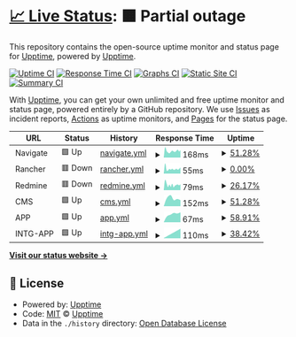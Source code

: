 # [📈 Live Status](https://upptime.github.io/upptime): <!--live status--> **🟧 Partial outage**

This repository contains the open-source uptime monitor and status page for [Upptime](https://upptime.js.org), powered by [Upptime](https://github.com/upptime/upptime).

[![Uptime CI](https://github.com/glo-markoaular/status-navigate/workflows/Uptime%20CI/badge.svg)](https://github.com/glo-markoaular/status-navigate/actions?query=workflow%3A%22Uptime+CI%22)
[![Response Time CI](https://github.com/glo-markoaular/status-navigate/workflows/Response%20Time%20CI/badge.svg)](https://github.com/glo-markoaular/status-navigate/actions?query=workflow%3A%22Response+Time+CI%22)
[![Graphs CI](https://github.com/glo-markoaular/status-navigate/workflows/Graphs%20CI/badge.svg)](https://github.com/glo-markoaular/status-navigate/actions?query=workflow%3A%22Graphs+CI%22)
[![Static Site CI](https://github.com/glo-markoaular/status-navigate/workflows/Static%20Site%20CI/badge.svg)](https://github.com/glo-markoaular/status-navigate/actions?query=workflow%3A%22Static+Site+CI%22)
[![Summary CI](https://github.com/glo-markoaular/status-navigate/workflows/Summary%20CI/badge.svg)](https://github.com/glo-markoaular/status-navigate/actions?query=workflow%3A%22Summary+CI%22)

With [Upptime](https://upptime.js.org), you can get your own unlimited and free uptime monitor and status page, powered entirely by a GitHub repository. We use [Issues](https://github.com/upptime/upptime/issues) as incident reports, [Actions](https://github.com/glo-markoaular/status-navigate/actions) as uptime monitors, and [Pages](https://upptime.github.io/upptime) for the status page.

<!--start: status pages-->
<!-- This summary is generated by Upptime (https://github.com/upptime/upptime) -->
<!-- Do not edit this manually, your changes will be overwritten -->
<!-- prettier-ignore -->
| URL | Status | History | Response Time | Uptime |
| --- | ------ | ------- | ------------- | ------ |
| <img alt="" src="https://favicons.githubusercontent.com/null" height="13"> Navigate | 🟩 Up | [navigate.yml](https://github.com/glo-markoaular/status-navigate/commits/HEAD/history/navigate.yml) | <details><summary><img alt="Response time graph" src="./graphs/navigate/response-time-week.png" height="20"> 168ms</summary><br><a href="https://glo-markoaular.github.io/status-navigate/history/navigate"><img alt="Response time 165" src="https://img.shields.io/endpoint?url=https%3A%2F%2Fraw.githubusercontent.com%2Fglo-markoaular%2Fstatus-navigate%2FHEAD%2Fapi%2Fnavigate%2Fresponse-time.json"></a><br><a href="https://glo-markoaular.github.io/status-navigate/history/navigate"><img alt="24-hour response time 176" src="https://img.shields.io/endpoint?url=https%3A%2F%2Fraw.githubusercontent.com%2Fglo-markoaular%2Fstatus-navigate%2FHEAD%2Fapi%2Fnavigate%2Fresponse-time-day.json"></a><br><a href="https://glo-markoaular.github.io/status-navigate/history/navigate"><img alt="7-day response time 168" src="https://img.shields.io/endpoint?url=https%3A%2F%2Fraw.githubusercontent.com%2Fglo-markoaular%2Fstatus-navigate%2FHEAD%2Fapi%2Fnavigate%2Fresponse-time-week.json"></a><br><a href="https://glo-markoaular.github.io/status-navigate/history/navigate"><img alt="30-day response time 165" src="https://img.shields.io/endpoint?url=https%3A%2F%2Fraw.githubusercontent.com%2Fglo-markoaular%2Fstatus-navigate%2FHEAD%2Fapi%2Fnavigate%2Fresponse-time-month.json"></a><br><a href="https://glo-markoaular.github.io/status-navigate/history/navigate"><img alt="1-year response time 165" src="https://img.shields.io/endpoint?url=https%3A%2F%2Fraw.githubusercontent.com%2Fglo-markoaular%2Fstatus-navigate%2FHEAD%2Fapi%2Fnavigate%2Fresponse-time-year.json"></a></details> | <details><summary><a href="https://glo-markoaular.github.io/status-navigate/history/navigate">51.28%</a></summary><a href="https://glo-markoaular.github.io/status-navigate/history/navigate"><img alt="All-time uptime 45.06%" src="https://img.shields.io/endpoint?url=https%3A%2F%2Fraw.githubusercontent.com%2Fglo-markoaular%2Fstatus-navigate%2FHEAD%2Fapi%2Fnavigate%2Fuptime.json"></a><br><a href="https://glo-markoaular.github.io/status-navigate/history/navigate"><img alt="24-hour uptime 94.60%" src="https://img.shields.io/endpoint?url=https%3A%2F%2Fraw.githubusercontent.com%2Fglo-markoaular%2Fstatus-navigate%2FHEAD%2Fapi%2Fnavigate%2Fuptime-day.json"></a><br><a href="https://glo-markoaular.github.io/status-navigate/history/navigate"><img alt="7-day uptime 51.28%" src="https://img.shields.io/endpoint?url=https%3A%2F%2Fraw.githubusercontent.com%2Fglo-markoaular%2Fstatus-navigate%2FHEAD%2Fapi%2Fnavigate%2Fuptime-week.json"></a><br><a href="https://glo-markoaular.github.io/status-navigate/history/navigate"><img alt="30-day uptime 45.06%" src="https://img.shields.io/endpoint?url=https%3A%2F%2Fraw.githubusercontent.com%2Fglo-markoaular%2Fstatus-navigate%2FHEAD%2Fapi%2Fnavigate%2Fuptime-month.json"></a><br><a href="https://glo-markoaular.github.io/status-navigate/history/navigate"><img alt="1-year uptime 45.06%" src="https://img.shields.io/endpoint?url=https%3A%2F%2Fraw.githubusercontent.com%2Fglo-markoaular%2Fstatus-navigate%2FHEAD%2Fapi%2Fnavigate%2Fuptime-year.json"></a></details>
| <img alt="" src="https://favicons.githubusercontent.com/null" height="13"> Rancher | 🟥 Down | [rancher.yml](https://github.com/glo-markoaular/status-navigate/commits/HEAD/history/rancher.yml) | <details><summary><img alt="Response time graph" src="./graphs/rancher/response-time-week.png" height="20"> 55ms</summary><br><a href="https://glo-markoaular.github.io/status-navigate/history/rancher"><img alt="Response time 95" src="https://img.shields.io/endpoint?url=https%3A%2F%2Fraw.githubusercontent.com%2Fglo-markoaular%2Fstatus-navigate%2FHEAD%2Fapi%2Francher%2Fresponse-time.json"></a><br><a href="https://glo-markoaular.github.io/status-navigate/history/rancher"><img alt="24-hour response time 0" src="https://img.shields.io/endpoint?url=https%3A%2F%2Fraw.githubusercontent.com%2Fglo-markoaular%2Fstatus-navigate%2FHEAD%2Fapi%2Francher%2Fresponse-time-day.json"></a><br><a href="https://glo-markoaular.github.io/status-navigate/history/rancher"><img alt="7-day response time 55" src="https://img.shields.io/endpoint?url=https%3A%2F%2Fraw.githubusercontent.com%2Fglo-markoaular%2Fstatus-navigate%2FHEAD%2Fapi%2Francher%2Fresponse-time-week.json"></a><br><a href="https://glo-markoaular.github.io/status-navigate/history/rancher"><img alt="30-day response time 95" src="https://img.shields.io/endpoint?url=https%3A%2F%2Fraw.githubusercontent.com%2Fglo-markoaular%2Fstatus-navigate%2FHEAD%2Fapi%2Francher%2Fresponse-time-month.json"></a><br><a href="https://glo-markoaular.github.io/status-navigate/history/rancher"><img alt="1-year response time 95" src="https://img.shields.io/endpoint?url=https%3A%2F%2Fraw.githubusercontent.com%2Fglo-markoaular%2Fstatus-navigate%2FHEAD%2Fapi%2Francher%2Fresponse-time-year.json"></a></details> | <details><summary><a href="https://glo-markoaular.github.io/status-navigate/history/rancher">0.00%</a></summary><a href="https://glo-markoaular.github.io/status-navigate/history/rancher"><img alt="All-time uptime 0.00%" src="https://img.shields.io/endpoint?url=https%3A%2F%2Fraw.githubusercontent.com%2Fglo-markoaular%2Fstatus-navigate%2FHEAD%2Fapi%2Francher%2Fuptime.json"></a><br><a href="https://glo-markoaular.github.io/status-navigate/history/rancher"><img alt="24-hour uptime 0.00%" src="https://img.shields.io/endpoint?url=https%3A%2F%2Fraw.githubusercontent.com%2Fglo-markoaular%2Fstatus-navigate%2FHEAD%2Fapi%2Francher%2Fuptime-day.json"></a><br><a href="https://glo-markoaular.github.io/status-navigate/history/rancher"><img alt="7-day uptime 0.00%" src="https://img.shields.io/endpoint?url=https%3A%2F%2Fraw.githubusercontent.com%2Fglo-markoaular%2Fstatus-navigate%2FHEAD%2Fapi%2Francher%2Fuptime-week.json"></a><br><a href="https://glo-markoaular.github.io/status-navigate/history/rancher"><img alt="30-day uptime 0.00%" src="https://img.shields.io/endpoint?url=https%3A%2F%2Fraw.githubusercontent.com%2Fglo-markoaular%2Fstatus-navigate%2FHEAD%2Fapi%2Francher%2Fuptime-month.json"></a><br><a href="https://glo-markoaular.github.io/status-navigate/history/rancher"><img alt="1-year uptime 0.00%" src="https://img.shields.io/endpoint?url=https%3A%2F%2Fraw.githubusercontent.com%2Fglo-markoaular%2Fstatus-navigate%2FHEAD%2Fapi%2Francher%2Fuptime-year.json"></a></details>
| <img alt="" src="https://favicons.githubusercontent.com/null" height="13"> Redmine | 🟥 Down | [redmine.yml](https://github.com/glo-markoaular/status-navigate/commits/HEAD/history/redmine.yml) | <details><summary><img alt="Response time graph" src="./graphs/redmine/response-time-week.png" height="20"> 79ms</summary><br><a href="https://glo-markoaular.github.io/status-navigate/history/redmine"><img alt="Response time 90" src="https://img.shields.io/endpoint?url=https%3A%2F%2Fraw.githubusercontent.com%2Fglo-markoaular%2Fstatus-navigate%2FHEAD%2Fapi%2Fredmine%2Fresponse-time.json"></a><br><a href="https://glo-markoaular.github.io/status-navigate/history/redmine"><img alt="24-hour response time 69" src="https://img.shields.io/endpoint?url=https%3A%2F%2Fraw.githubusercontent.com%2Fglo-markoaular%2Fstatus-navigate%2FHEAD%2Fapi%2Fredmine%2Fresponse-time-day.json"></a><br><a href="https://glo-markoaular.github.io/status-navigate/history/redmine"><img alt="7-day response time 79" src="https://img.shields.io/endpoint?url=https%3A%2F%2Fraw.githubusercontent.com%2Fglo-markoaular%2Fstatus-navigate%2FHEAD%2Fapi%2Fredmine%2Fresponse-time-week.json"></a><br><a href="https://glo-markoaular.github.io/status-navigate/history/redmine"><img alt="30-day response time 90" src="https://img.shields.io/endpoint?url=https%3A%2F%2Fraw.githubusercontent.com%2Fglo-markoaular%2Fstatus-navigate%2FHEAD%2Fapi%2Fredmine%2Fresponse-time-month.json"></a><br><a href="https://glo-markoaular.github.io/status-navigate/history/redmine"><img alt="1-year response time 90" src="https://img.shields.io/endpoint?url=https%3A%2F%2Fraw.githubusercontent.com%2Fglo-markoaular%2Fstatus-navigate%2FHEAD%2Fapi%2Fredmine%2Fresponse-time-year.json"></a></details> | <details><summary><a href="https://glo-markoaular.github.io/status-navigate/history/redmine">26.17%</a></summary><a href="https://glo-markoaular.github.io/status-navigate/history/redmine"><img alt="All-time uptime 27.52%" src="https://img.shields.io/endpoint?url=https%3A%2F%2Fraw.githubusercontent.com%2Fglo-markoaular%2Fstatus-navigate%2FHEAD%2Fapi%2Fredmine%2Fuptime.json"></a><br><a href="https://glo-markoaular.github.io/status-navigate/history/redmine"><img alt="24-hour uptime 36.63%" src="https://img.shields.io/endpoint?url=https%3A%2F%2Fraw.githubusercontent.com%2Fglo-markoaular%2Fstatus-navigate%2FHEAD%2Fapi%2Fredmine%2Fuptime-day.json"></a><br><a href="https://glo-markoaular.github.io/status-navigate/history/redmine"><img alt="7-day uptime 26.17%" src="https://img.shields.io/endpoint?url=https%3A%2F%2Fraw.githubusercontent.com%2Fglo-markoaular%2Fstatus-navigate%2FHEAD%2Fapi%2Fredmine%2Fuptime-week.json"></a><br><a href="https://glo-markoaular.github.io/status-navigate/history/redmine"><img alt="30-day uptime 27.52%" src="https://img.shields.io/endpoint?url=https%3A%2F%2Fraw.githubusercontent.com%2Fglo-markoaular%2Fstatus-navigate%2FHEAD%2Fapi%2Fredmine%2Fuptime-month.json"></a><br><a href="https://glo-markoaular.github.io/status-navigate/history/redmine"><img alt="1-year uptime 27.52%" src="https://img.shields.io/endpoint?url=https%3A%2F%2Fraw.githubusercontent.com%2Fglo-markoaular%2Fstatus-navigate%2FHEAD%2Fapi%2Fredmine%2Fuptime-year.json"></a></details>
| <img alt="" src="https://favicons.githubusercontent.com/null" height="13"> CMS | 🟩 Up | [cms.yml](https://github.com/glo-markoaular/status-navigate/commits/HEAD/history/cms.yml) | <details><summary><img alt="Response time graph" src="./graphs/cms/response-time-week.png" height="20"> 152ms</summary><br><a href="https://glo-markoaular.github.io/status-navigate/history/cms"><img alt="Response time 131" src="https://img.shields.io/endpoint?url=https%3A%2F%2Fraw.githubusercontent.com%2Fglo-markoaular%2Fstatus-navigate%2FHEAD%2Fapi%2Fcms%2Fresponse-time.json"></a><br><a href="https://glo-markoaular.github.io/status-navigate/history/cms"><img alt="24-hour response time 135" src="https://img.shields.io/endpoint?url=https%3A%2F%2Fraw.githubusercontent.com%2Fglo-markoaular%2Fstatus-navigate%2FHEAD%2Fapi%2Fcms%2Fresponse-time-day.json"></a><br><a href="https://glo-markoaular.github.io/status-navigate/history/cms"><img alt="7-day response time 152" src="https://img.shields.io/endpoint?url=https%3A%2F%2Fraw.githubusercontent.com%2Fglo-markoaular%2Fstatus-navigate%2FHEAD%2Fapi%2Fcms%2Fresponse-time-week.json"></a><br><a href="https://glo-markoaular.github.io/status-navigate/history/cms"><img alt="30-day response time 131" src="https://img.shields.io/endpoint?url=https%3A%2F%2Fraw.githubusercontent.com%2Fglo-markoaular%2Fstatus-navigate%2FHEAD%2Fapi%2Fcms%2Fresponse-time-month.json"></a><br><a href="https://glo-markoaular.github.io/status-navigate/history/cms"><img alt="1-year response time 131" src="https://img.shields.io/endpoint?url=https%3A%2F%2Fraw.githubusercontent.com%2Fglo-markoaular%2Fstatus-navigate%2FHEAD%2Fapi%2Fcms%2Fresponse-time-year.json"></a></details> | <details><summary><a href="https://glo-markoaular.github.io/status-navigate/history/cms">51.28%</a></summary><a href="https://glo-markoaular.github.io/status-navigate/history/cms"><img alt="All-time uptime 44.78%" src="https://img.shields.io/endpoint?url=https%3A%2F%2Fraw.githubusercontent.com%2Fglo-markoaular%2Fstatus-navigate%2FHEAD%2Fapi%2Fcms%2Fuptime.json"></a><br><a href="https://glo-markoaular.github.io/status-navigate/history/cms"><img alt="24-hour uptime 94.64%" src="https://img.shields.io/endpoint?url=https%3A%2F%2Fraw.githubusercontent.com%2Fglo-markoaular%2Fstatus-navigate%2FHEAD%2Fapi%2Fcms%2Fuptime-day.json"></a><br><a href="https://glo-markoaular.github.io/status-navigate/history/cms"><img alt="7-day uptime 51.28%" src="https://img.shields.io/endpoint?url=https%3A%2F%2Fraw.githubusercontent.com%2Fglo-markoaular%2Fstatus-navigate%2FHEAD%2Fapi%2Fcms%2Fuptime-week.json"></a><br><a href="https://glo-markoaular.github.io/status-navigate/history/cms"><img alt="30-day uptime 44.78%" src="https://img.shields.io/endpoint?url=https%3A%2F%2Fraw.githubusercontent.com%2Fglo-markoaular%2Fstatus-navigate%2FHEAD%2Fapi%2Fcms%2Fuptime-month.json"></a><br><a href="https://glo-markoaular.github.io/status-navigate/history/cms"><img alt="1-year uptime 44.78%" src="https://img.shields.io/endpoint?url=https%3A%2F%2Fraw.githubusercontent.com%2Fglo-markoaular%2Fstatus-navigate%2FHEAD%2Fapi%2Fcms%2Fuptime-year.json"></a></details>
| <img alt="" src="https://favicons.githubusercontent.com/null" height="13"> APP | 🟩 Up | [app.yml](https://github.com/glo-markoaular/status-navigate/commits/HEAD/history/app.yml) | <details><summary><img alt="Response time graph" src="./graphs/app/response-time-week.png" height="20"> 67ms</summary><br><a href="https://glo-markoaular.github.io/status-navigate/history/app"><img alt="Response time 76" src="https://img.shields.io/endpoint?url=https%3A%2F%2Fraw.githubusercontent.com%2Fglo-markoaular%2Fstatus-navigate%2FHEAD%2Fapi%2Fapp%2Fresponse-time.json"></a><br><a href="https://glo-markoaular.github.io/status-navigate/history/app"><img alt="24-hour response time 26" src="https://img.shields.io/endpoint?url=https%3A%2F%2Fraw.githubusercontent.com%2Fglo-markoaular%2Fstatus-navigate%2FHEAD%2Fapi%2Fapp%2Fresponse-time-day.json"></a><br><a href="https://glo-markoaular.github.io/status-navigate/history/app"><img alt="7-day response time 67" src="https://img.shields.io/endpoint?url=https%3A%2F%2Fraw.githubusercontent.com%2Fglo-markoaular%2Fstatus-navigate%2FHEAD%2Fapi%2Fapp%2Fresponse-time-week.json"></a><br><a href="https://glo-markoaular.github.io/status-navigate/history/app"><img alt="30-day response time 76" src="https://img.shields.io/endpoint?url=https%3A%2F%2Fraw.githubusercontent.com%2Fglo-markoaular%2Fstatus-navigate%2FHEAD%2Fapi%2Fapp%2Fresponse-time-month.json"></a><br><a href="https://glo-markoaular.github.io/status-navigate/history/app"><img alt="1-year response time 76" src="https://img.shields.io/endpoint?url=https%3A%2F%2Fraw.githubusercontent.com%2Fglo-markoaular%2Fstatus-navigate%2FHEAD%2Fapi%2Fapp%2Fresponse-time-year.json"></a></details> | <details><summary><a href="https://glo-markoaular.github.io/status-navigate/history/app">58.91%</a></summary><a href="https://glo-markoaular.github.io/status-navigate/history/app"><img alt="All-time uptime 52.51%" src="https://img.shields.io/endpoint?url=https%3A%2F%2Fraw.githubusercontent.com%2Fglo-markoaular%2Fstatus-navigate%2FHEAD%2Fapi%2Fapp%2Fuptime.json"></a><br><a href="https://glo-markoaular.github.io/status-navigate/history/app"><img alt="24-hour uptime 94.67%" src="https://img.shields.io/endpoint?url=https%3A%2F%2Fraw.githubusercontent.com%2Fglo-markoaular%2Fstatus-navigate%2FHEAD%2Fapi%2Fapp%2Fuptime-day.json"></a><br><a href="https://glo-markoaular.github.io/status-navigate/history/app"><img alt="7-day uptime 58.91%" src="https://img.shields.io/endpoint?url=https%3A%2F%2Fraw.githubusercontent.com%2Fglo-markoaular%2Fstatus-navigate%2FHEAD%2Fapi%2Fapp%2Fuptime-week.json"></a><br><a href="https://glo-markoaular.github.io/status-navigate/history/app"><img alt="30-day uptime 52.51%" src="https://img.shields.io/endpoint?url=https%3A%2F%2Fraw.githubusercontent.com%2Fglo-markoaular%2Fstatus-navigate%2FHEAD%2Fapi%2Fapp%2Fuptime-month.json"></a><br><a href="https://glo-markoaular.github.io/status-navigate/history/app"><img alt="1-year uptime 52.51%" src="https://img.shields.io/endpoint?url=https%3A%2F%2Fraw.githubusercontent.com%2Fglo-markoaular%2Fstatus-navigate%2FHEAD%2Fapi%2Fapp%2Fuptime-year.json"></a></details>
| <img alt="" src="https://favicons.githubusercontent.com/null" height="13"> INTG-APP | 🟩 Up | [intg-app.yml](https://github.com/glo-markoaular/status-navigate/commits/HEAD/history/intg-app.yml) | <details><summary><img alt="Response time graph" src="./graphs/intg-app/response-time-week.png" height="20"> 110ms</summary><br><a href="https://glo-markoaular.github.io/status-navigate/history/intg-app"><img alt="Response time 105" src="https://img.shields.io/endpoint?url=https%3A%2F%2Fraw.githubusercontent.com%2Fglo-markoaular%2Fstatus-navigate%2FHEAD%2Fapi%2Fintg-app%2Fresponse-time.json"></a><br><a href="https://glo-markoaular.github.io/status-navigate/history/intg-app"><img alt="24-hour response time 101" src="https://img.shields.io/endpoint?url=https%3A%2F%2Fraw.githubusercontent.com%2Fglo-markoaular%2Fstatus-navigate%2FHEAD%2Fapi%2Fintg-app%2Fresponse-time-day.json"></a><br><a href="https://glo-markoaular.github.io/status-navigate/history/intg-app"><img alt="7-day response time 110" src="https://img.shields.io/endpoint?url=https%3A%2F%2Fraw.githubusercontent.com%2Fglo-markoaular%2Fstatus-navigate%2FHEAD%2Fapi%2Fintg-app%2Fresponse-time-week.json"></a><br><a href="https://glo-markoaular.github.io/status-navigate/history/intg-app"><img alt="30-day response time 105" src="https://img.shields.io/endpoint?url=https%3A%2F%2Fraw.githubusercontent.com%2Fglo-markoaular%2Fstatus-navigate%2FHEAD%2Fapi%2Fintg-app%2Fresponse-time-month.json"></a><br><a href="https://glo-markoaular.github.io/status-navigate/history/intg-app"><img alt="1-year response time 105" src="https://img.shields.io/endpoint?url=https%3A%2F%2Fraw.githubusercontent.com%2Fglo-markoaular%2Fstatus-navigate%2FHEAD%2Fapi%2Fintg-app%2Fresponse-time-year.json"></a></details> | <details><summary><a href="https://glo-markoaular.github.io/status-navigate/history/intg-app">38.42%</a></summary><a href="https://glo-markoaular.github.io/status-navigate/history/intg-app"><img alt="All-time uptime 37.78%" src="https://img.shields.io/endpoint?url=https%3A%2F%2Fraw.githubusercontent.com%2Fglo-markoaular%2Fstatus-navigate%2FHEAD%2Fapi%2Fintg-app%2Fuptime.json"></a><br><a href="https://glo-markoaular.github.io/status-navigate/history/intg-app"><img alt="24-hour uptime 53.61%" src="https://img.shields.io/endpoint?url=https%3A%2F%2Fraw.githubusercontent.com%2Fglo-markoaular%2Fstatus-navigate%2FHEAD%2Fapi%2Fintg-app%2Fuptime-day.json"></a><br><a href="https://glo-markoaular.github.io/status-navigate/history/intg-app"><img alt="7-day uptime 38.42%" src="https://img.shields.io/endpoint?url=https%3A%2F%2Fraw.githubusercontent.com%2Fglo-markoaular%2Fstatus-navigate%2FHEAD%2Fapi%2Fintg-app%2Fuptime-week.json"></a><br><a href="https://glo-markoaular.github.io/status-navigate/history/intg-app"><img alt="30-day uptime 37.78%" src="https://img.shields.io/endpoint?url=https%3A%2F%2Fraw.githubusercontent.com%2Fglo-markoaular%2Fstatus-navigate%2FHEAD%2Fapi%2Fintg-app%2Fuptime-month.json"></a><br><a href="https://glo-markoaular.github.io/status-navigate/history/intg-app"><img alt="1-year uptime 37.78%" src="https://img.shields.io/endpoint?url=https%3A%2F%2Fraw.githubusercontent.com%2Fglo-markoaular%2Fstatus-navigate%2FHEAD%2Fapi%2Fintg-app%2Fuptime-year.json"></a></details>

<!--end: status pages-->

[**Visit our status website →**](https://upptime.github.io/upptime)

## 📄 License

- Powered by: [Upptime](https://github.com/upptime/upptime)
- Code: [MIT](./LICENSE) © [Upptime](https://upptime.js.org)
- Data in the `./history` directory: [Open Database License](https://opendatacommons.org/licenses/odbl/1-0/)
